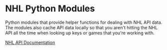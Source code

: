 # NHL Python Modules

Python modules that provide helper functions for dealing with NHL API data. The modules also cache API data locally so that you aren't hitting the NHL API all the time when looking up keys or games that you're working with.

[NHL API Documentation](https://gitlab.com/dword4/nhlapi/-/tree/master)